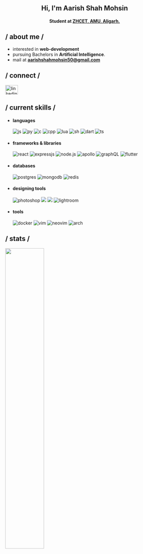 <h2 align="center">Hi, I'm Aarish Shah Mohsin</h2>
<h4 align="center">Student at <a href="https://amu.ac.in/colleges/zakir-husain-college-of-engineering-and-technology" target="_blank" >ZHCET, AMU, Aligarh.</a></h4>

<h2> / about me /</h2>
  
- interested in **web-development**
- pursuing Bachelors in **Artificial Intelligence**.
- mail at **aarishshahmohsin50@gmail.com**

<h2 align="left"> / connect /</h2>
<p align="left">
  <a href="https://www.linkedin.com/in/aarish-shah-mohsin-91aa1965/" target="_blank"><img align="center"
      src="https://raw.githubusercontent.com/rahuldkjain/github-profile-readme-generator/master/src/images/icons/Social/linked-in-alt.svg"
      alt="linkedin" height="30" width="40" /></a>
  
</p>

<h2> / current skills / </h2>
  
- <h4> languages </h4>
  <picture><img src = "https://img.shields.io/badge/JavaScript-323330?style=for-the-badge&logo=javascript&logoColor=F7DF1E" alt = "js" /></picture>
  <picture><img src="https://img.shields.io/badge/python-3670A0?style=for-the-badge&logo=python&logoColor=ffdd54" alt="py"></picture>
  <picture><img src="https://img.shields.io/badge/c-%2300599C.svg?style=for-the-badge&logo=c&logoColor=white" alt="c"></picture>
  <picture><img src="https://img.shields.io/badge/c++-%2300599C.svg?style=for-the-badge&logo=c%2B%2B&logoColor=white" alt="cpp"></picture>
  <picture><img src="https://img.shields.io/badge/lua-%232C2D72.svg?style=for-the-badge&logo=lua&logoColor=white" alt="lua"></picture>
  <picture><img src="https://img.shields.io/badge/shell_script-%23121011.svg?style=for-the-badge&logo=gnu-bash&logoColor=white" alt="sh"></picture>
   <picture><img src="https://img.shields.io/badge/dart-%230175C2.svg?style=for-the-badge&logo=dart&logoColor=white" alt="dart"></picture>
  <picture><img src = "https://img.shields.io/badge/TypeScript-007ACC?style=for-the-badge&logo=typescript&logoColor=white" alt = "ts" /></picture>

  
- <h4> frameworks & libraries </h4>
    <picture><img src="https://img.shields.io/badge/react-%2320232a.svg?style=for-the-badge&logo=react&logoColor=%2361DAFB" alt="react"></picture>
   <picture><img src = "https://img.shields.io/badge/express.js-%23404d59.svg?style=for-the-badge&logo=express&logoColor=%2361DAFB" alt = "expressjs" /></picture>
  <picture><img src="https://img.shields.io/badge/node.js-6DA55F?style=for-the-badge&logo=node.js&logoColor=white" alt="node.js"></picture>
  <picture><img src="https://img.shields.io/badge/-ApolloGraphQL-311C87?style=for-the-badge&logo=apollo-graphql" alt="apollo"></picture>
  <picture> <img src="https://img.shields.io/badge/-GraphQL-E10098?style=for-the-badge&logo=graphql&logoColor=white" alt="graphQL"></picture>
  <picture> <img src="https://img.shields.io/badge/Flutter-%2302569B.svg?style=for-the-badge&logo=Flutter&logoColor=white" alt="flutter"></picture>

-   <h4>databases</h4>
    <picture><img src="https://img.shields.io/badge/postgres-%23316192.svg?style=for-the-badge&logo=postgresql&logoColor=white" alt="postgres"/></picture>
    <picture><img src="https://img.shields.io/badge/MongoDB-%234ea94b.svg?style=for-the-badge&logo=mongodb&logoColor=white" alt="mongodb"/></picture>
    <picture><img src="https://img.shields.io/badge/redis-%23DD0031.svg?style=for-the-badge&logo=redis&logoColor=white" alt="redis"/></picture>

-   <h4> designing tools </h4>
    <picture><img src = "https://img.shields.io/badge/adobe%20photoshop-%2331A8FF.svg?style=for-the-badge&logo=adobe%20photoshop&logoColor=white" alt = "photoshop" /></picture>
    <picture><img src = "https://img.shields.io/badge/Adobe%20Premiere%20Pro-9999FF.svg?style=for-the-badge&logo=Adobe%20Premiere%20Pro&logoColor=white" = "premiere pro" /></picture>
    <picture><img src = "https://img.shields.io/badge/Adobe%20After%20Effects-9999FF.svg?style=for-the-badge&logo=Adobe%20After%20Effects&logoColor=white" = "after effects" /></picture>
    <picture><img src="https://img.shields.io/badge/Adobe%20Lightroom-31A8FF.svg?style=for-the-badge&logo=Adobe%20Lightroom&logoColor=white" alt="lightroom"/></picture>

-   <h4> tools </h4>
    <picture><img src="https://img.shields.io/badge/docker-%230db7ed.svg?style=for-the-badge&logo=docker&logoColor=white" alt="docker" /></picture>
    <picture><img src="https://img.shields.io/badge/VIM-%2311AB00.svg?style=for-the-badge&logo=vim&logoColor=white" alt="vim"/></picture>
    <picture><img src="https://img.shields.io/badge/NeoVim-%2357A143.svg?&style=for-the-badge&logo=neovim&logoColor=white" alt="neovim"/></picture>
    <picture><img src="https://img.shields.io/badge/Arch%20Linux-1793D1?logo=arch-linux&logoColor=fff&style=for-the-badge" alt="arch" ></picture>

<h2>/ stats /</h2>
<p align="left">
  <!-- <a href="https://abhigyantrips.dev/"> -->
   <picture><img width="49.5%" src="https://github-readme-stats.vercel.app/api?username=aarishshahmohsin&show_icons=true&theme=github_dark&hide_border=true" /></picture>
<!--     <picture> <img width="49.5%" src="https://github-readme-streak-stats.herokuapp.com/?user=aarishshahmohsin&theme=github-dark-blue&hide_border=true" /></picture> -->
  <!-- </a> -->
</p>
<br>
